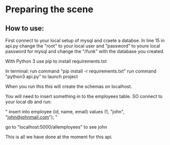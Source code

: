 # Preparing the scene

## How to use:
First connect to your local setup of mysql and craete a databse.
In line 15 in api.py change the "root" to your local user and "password" to youre local password for mysql and change the "/funk" with the database you created. 


With Python 3 use pip to install requirements.txt


In terminal:
run command "pip install -r requirements.txt"
run command "python3 api.py" to launch project

When you run this this will create the schemas on localhost. 

You will need to insert something in to the employees table. SO connect to your local db and run:

" insert into employee (id, name, email) values (1, "john", "john@johnmail.com"); "

go to "localhost:5000/allemployees" to see john

This is all we have done at the moment for this api. 

